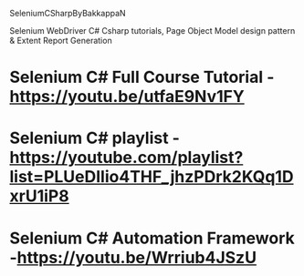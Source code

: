 SeleniumCSharpByBakkappaN

Selenium WebDriver C# Csharp tutorials, Page Object Model design pattern & Extent Report Generation

# Selenium C# Full Course Tutorial - https://youtu.be/utfaE9Nv1FY

# Selenium C# playlist - https://youtube.com/playlist?list=PLUeDIlio4THF_jhzPDrk2KQq1DxrU1iP8

# Selenium C# Automation Framework -https://youtu.be/Wrriub4JSzU
